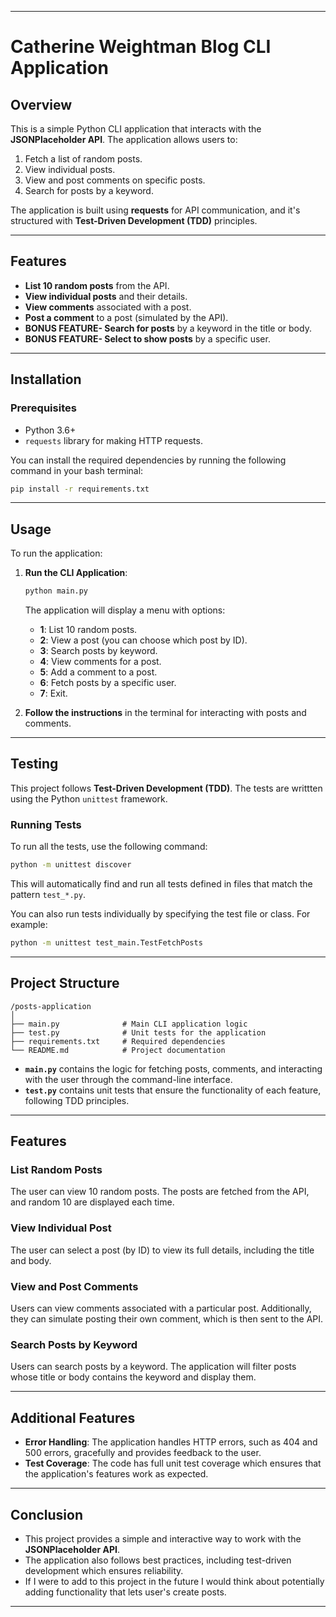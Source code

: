 
---

# Catherine Weightman Blog CLI Application

## Overview

This is a simple Python CLI application that interacts with the **JSONPlaceholder API**. The application allows users to:
1. Fetch a list of random posts.
2. View individual posts.
3. View and post comments on specific posts.
4. Search for posts by a keyword.

The application is built using **requests** for API communication, and it's structured with **Test-Driven Development (TDD)** principles.

---

## Features

- **List 10 random posts** from the API.
- **View individual posts** and their details.
- **View comments** associated with a post.
- **Post a comment** to a post (simulated by the API).
- **BONUS FEATURE- Search for posts** by a keyword in the title or body.
- **BONUS FEATURE- Select to show posts** by a specific user.

---

## Installation

### Prerequisites

- Python 3.6+
- `requests` library for making HTTP requests.

You can install the required dependencies by running the following command in your bash terminal:

```bash
pip install -r requirements.txt
```

---

## Usage

To run the application:

1. **Run the CLI Application**:
   ```bash
   python main.py
   ```

   The application will display a menu with options:
   - **1**: List 10 random posts.
   - **2**: View a post (you can choose which post by ID).
   - **3**: Search posts by keyword.
   - **4**: View comments for a post.
   - **5**: Add a comment to a post.
   - **6**: Fetch posts by a specific user.
   - **7**: Exit.

2. **Follow the instructions** in the terminal for interacting with posts and comments.

---

## Testing

This project follows **Test-Driven Development (TDD)**. The tests are writtten using the Python `unittest` framework.

### Running Tests

To run all the tests, use the following command:

```bash
python -m unittest discover
```

This will automatically find and run all tests defined in files that match the pattern `test_*.py`.

You can also run tests individually by specifying the test file or class. For example:

```bash
python -m unittest test_main.TestFetchPosts
```

---

## Project Structure

```
/posts-application
│
├── main.py              # Main CLI application logic
├── test.py              # Unit tests for the application
├── requirements.txt     # Required dependencies
└── README.md            # Project documentation
```

- **`main.py`** contains the logic for fetching posts, comments, and interacting with the user through the command-line interface.
- **`test.py`** contains unit tests that ensure the functionality of each feature, following TDD principles.

---

## Features

### **List Random Posts**

The user can view 10 random posts. The posts are fetched from the API, and random 10 are displayed each time.

### **View Individual Post**

The user can select a post (by ID) to view its full details, including the title and body.

### **View and Post Comments**

Users can view comments associated with a particular post. Additionally, they can simulate posting their own comment, which is then sent to the API.

### **Search Posts by Keyword**

Users can search posts by a keyword. The application will filter posts whose title or body contains the keyword and display them.

---

## Additional Features

- **Error Handling**: The application handles HTTP errors, such as 404 and 500 errors, gracefully and provides feedback to the user.
- **Test Coverage**: The code has full unit test coverage which ensures that the application's features work as expected.

---

## Conclusion

- This project provides a simple and interactive way to work with the **JSONPlaceholder API**.
- The application also follows best practices, including test-driven development which ensures reliability.
- If I were to add to this project in the future I would think about potentially adding functionality that lets user's create posts.

---
